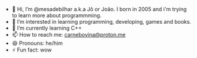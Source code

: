 - 👋 Hi, I’m @mesadebilhar a.k.a Jô or João. I born in 2005 and i'm trying to learn more about programmming.
- 👀 I’m interested in learning programming, developing, games and books.
- 🌱 I’m currently learning C++ 
- 📫 How to reach me: carnebovina@proton.me
- 😄 Pronouns: he/him
- ⚡ Fun fact: wow
<!-- 💞️ I’m looking to collaborate on ...-->
<!---
mesadebilhar/mesadebilhar is a ✨ special ✨ repository because its `README.md` (this file) appears on your GitHub profile.
You can click the Preview link to take a look at your changes.
--->

